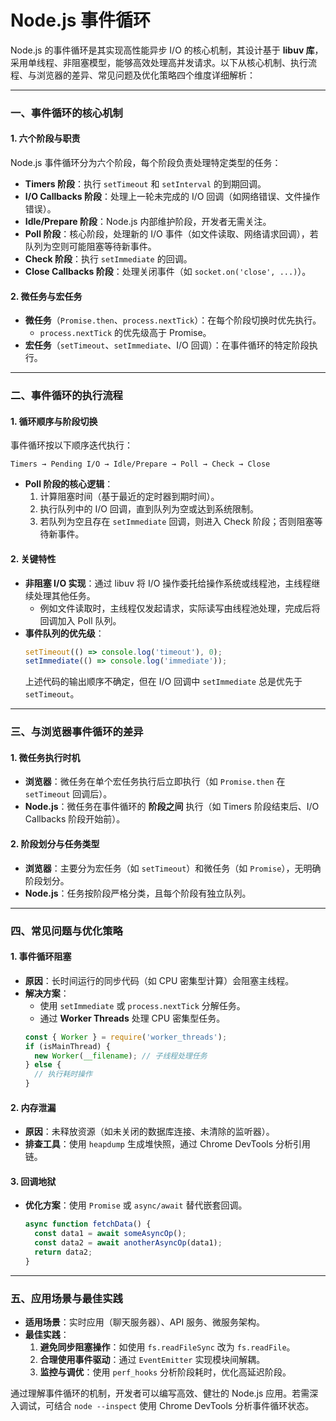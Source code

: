 # Node.js 事件循环

Node.js 的事件循环是其实现高性能异步 I/O 的核心机制，其设计基于 **libuv 库**，采用单线程、非阻塞模型，能够高效处理高并发请求。以下从核心机制、执行流程、与浏览器的差异、常见问题及优化策略四个维度详细解析：

---

### 一、事件循环的核心机制
#### 1. **六个阶段与职责**
Node.js 事件循环分为六个阶段，每个阶段负责处理特定类型的任务：
- **Timers 阶段**：执行 `setTimeout` 和 `setInterval` 的到期回调。
- **I/O Callbacks 阶段**：处理上一轮未完成的 I/O 回调（如网络错误、文件操作错误）。
- **Idle/Prepare 阶段**：Node.js 内部维护阶段，开发者无需关注。
- **Poll 阶段**：核心阶段，处理新的 I/O 事件（如文件读取、网络请求回调），若队列为空则可能阻塞等待新事件。
- **Check 阶段**：执行 `setImmediate` 的回调。
- **Close Callbacks 阶段**：处理关闭事件（如 `socket.on('close', ...)`）。

#### 2. **微任务与宏任务**
- **微任务**（`Promise.then`、`process.nextTick`）：在每个阶段切换时优先执行。
  - `process.nextTick` 的优先级高于 Promise。
- **宏任务**（`setTimeout`、`setImmediate`、I/O 回调）：在事件循环的特定阶段执行。

---

### 二、事件循环的执行流程
#### 1. **循环顺序与阶段切换**
事件循环按以下顺序迭代执行：
```
Timers → Pending I/O → Idle/Prepare → Poll → Check → Close
```
- **Poll 阶段的核心逻辑**：
  1. 计算阻塞时间（基于最近的定时器到期时间）。
  2. 执行队列中的 I/O 回调，直到队列为空或达到系统限制。
  3. 若队列为空且存在 `setImmediate` 回调，则进入 Check 阶段；否则阻塞等待新事件。

#### 2. **关键特性**
- **非阻塞 I/O 实现**：通过 libuv 将 I/O 操作委托给操作系统或线程池，主线程继续处理其他任务。
  - 例如文件读取时，主线程仅发起请求，实际读写由线程池处理，完成后将回调加入 Poll 队列。
- **事件队列的优先级**：
  ```javascript
  setTimeout(() => console.log('timeout'), 0);
  setImmediate(() => console.log('immediate'));
  ```
  上述代码的输出顺序不确定，但在 I/O 回调中 `setImmediate` 总是优先于 `setTimeout`。

---

### 三、与浏览器事件循环的差异
#### 1. **微任务执行时机**
- **浏览器**：微任务在单个宏任务执行后立即执行（如 `Promise.then` 在 `setTimeout` 回调后）。
- **Node.js**：微任务在事件循环的 **阶段之间** 执行（如 Timers 阶段结束后、I/O Callbacks 阶段开始前）。

#### 2. **阶段划分与任务类型**
- **浏览器**：主要分为宏任务（如 `setTimeout`）和微任务（如 `Promise`），无明确阶段划分。
- **Node.js**：任务按阶段严格分类，且每个阶段有独立队列。

---

### 四、常见问题与优化策略
#### 1. **事件循环阻塞**
- **原因**：长时间运行的同步代码（如 CPU 密集型计算）会阻塞主线程。
- **解决方案**：
  - 使用 `setImmediate` 或 `process.nextTick` 分解任务。
  - 通过 **Worker Threads** 处理 CPU 密集型任务。
  ```javascript
  const { Worker } = require('worker_threads');
  if (isMainThread) {
    new Worker(__filename); // 子线程处理任务
  } else {
    // 执行耗时操作
  }
  ```

#### 2. **内存泄漏**
- **原因**：未释放资源（如未关闭的数据库连接、未清除的监听器）。
- **排查工具**：使用 `heapdump` 生成堆快照，通过 Chrome DevTools 分析引用链。

#### 3. **回调地狱**
- **优化方案**：使用 `Promise` 或 `async/await` 替代嵌套回调。
  ```javascript
  async function fetchData() {
    const data1 = await someAsyncOp();
    const data2 = await anotherAsyncOp(data1);
    return data2;
  }
  ```

---

### 五、应用场景与最佳实践
- **适用场景**：实时应用（聊天服务器）、API 服务、微服务架构。
- **最佳实践**：
  1. **避免同步阻塞操作**：如使用 `fs.readFileSync` 改为 `fs.readFile`。
  2. **合理使用事件驱动**：通过 `EventEmitter` 实现模块间解耦。
  3. **监控与调优**：使用 `perf_hooks` 分析阶段耗时，优化高延迟阶段。

通过理解事件循环的机制，开发者可以编写高效、健壮的 Node.js 应用。若需深入调试，可结合 `node --inspect` 使用 Chrome DevTools 分析事件循环状态。